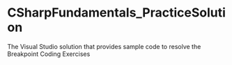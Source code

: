 # CSharpFundamentals_PracticeSolution
The Visual Studio solution that provides sample code to resolve the Breakpoint Coding Exercises
